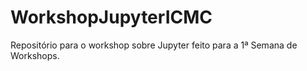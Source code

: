# WorkshopJupyterICMC
Repositório para o workshop sobre Jupyter feito para a 1ª Semana de Workshops.
